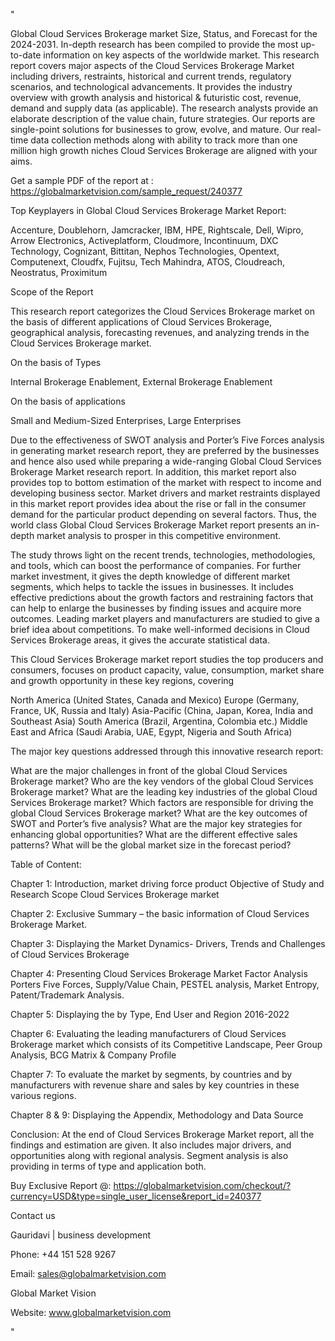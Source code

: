 "

Global Cloud Services Brokerage market Size, Status, and Forecast for the 2024-2031. In-depth research has been compiled to provide the most up-to-date information on key aspects of the worldwide market. This research report covers major aspects of the Cloud Services Brokerage Market including drivers, restraints, historical and current trends, regulatory scenarios, and technological advancements. It provides the industry overview with growth analysis and historical & futuristic cost, revenue, demand and supply data (as applicable). The research analysts provide an elaborate description of the value chain, future strategies. Our reports are single-point solutions for businesses to grow, evolve, and mature. Our real-time data collection methods along with ability to track more than one million high growth niches Cloud Services Brokerage are aligned with your aims.

Get a sample PDF of the report at : https://globalmarketvision.com/sample_request/240377

Top Keyplayers in Global Cloud Services Brokerage Market Report:

Accenture, Doublehorn, Jamcracker, IBM, HPE, Rightscale, Dell, Wipro, Arrow Electronics, Activeplatform, Cloudmore, Incontinuum, DXC Technology, Cognizant, Bittitan, Nephos Technologies, Opentext, Computenext, Cloudfx, Fujitsu, Tech Mahindra, ATOS, Cloudreach, Neostratus, Proximitum

Scope of the Report

This research report categorizes the Cloud Services Brokerage market on the basis of different applications of Cloud Services Brokerage, geographical analysis, forecasting revenues, and analyzing trends in the Cloud Services Brokerage market.

On the basis of Types

Internal Brokerage Enablement, External Brokerage Enablement

On the basis of applications

Small and Medium-Sized Enterprises, Large Enterprises

Due to the effectiveness of SWOT analysis and Porter’s Five Forces analysis in generating market research report, they are preferred by the businesses and hence also used while preparing a wide-ranging Global Cloud Services Brokerage Market research report. In addition, this market report also provides top to bottom estimation of the market with respect to income and developing business sector. Market drivers and market restraints displayed in this market report provides idea about the rise or fall in the consumer demand for the particular product depending on several factors. Thus, the world class Global Cloud Services Brokerage Market report presents an in-depth market analysis to prosper in this competitive environment.

The study throws light on the recent trends, technologies, methodologies, and tools, which can boost the performance of companies. For further market investment, it gives the depth knowledge of different market segments, which helps to tackle the issues in businesses. It includes effective predictions about the growth factors and restraining factors that can help to enlarge the businesses by finding issues and acquire more outcomes. Leading market players and manufacturers are studied to give a brief idea about competitions. To make well-informed decisions in Cloud Services Brokerage areas, it gives the accurate statistical data.

This Cloud Services Brokerage market report studies the top producers and consumers, focuses on product capacity, value, consumption, market share and growth opportunity in these key regions, covering

North America (United States, Canada and Mexico)
Europe (Germany, France, UK, Russia and Italy)
Asia-Pacific (China, Japan, Korea, India and Southeast Asia)
South America (Brazil, Argentina, Colombia etc.)
Middle East and Africa (Saudi Arabia, UAE, Egypt, Nigeria and South Africa)

The major key questions addressed through this innovative research report:

What are the major challenges in front of the global Cloud Services Brokerage market?
Who are the key vendors of the global Cloud Services Brokerage market?
What are the leading key industries of the global Cloud Services Brokerage market?
Which factors are responsible for driving the global Cloud Services Brokerage market?
What are the key outcomes of SWOT and Porter’s five analysis?
What are the major key strategies for enhancing global opportunities?
What are the different effective sales patterns?
What will be the global market size in the forecast period?

Table of Content:

Chapter 1: Introduction, market driving force product Objective of Study and Research Scope Cloud Services Brokerage market

Chapter 2: Exclusive Summary – the basic information of Cloud Services Brokerage Market.

Chapter 3: Displaying the Market Dynamics- Drivers, Trends and Challenges of Cloud Services Brokerage

Chapter 4: Presenting Cloud Services Brokerage Market Factor Analysis Porters Five Forces, Supply/Value Chain, PESTEL analysis, Market Entropy, Patent/Trademark Analysis.

Chapter 5: Displaying the by Type, End User and Region 2016-2022

Chapter 6: Evaluating the leading manufacturers of Cloud Services Brokerage market which consists of its Competitive Landscape, Peer Group Analysis, BCG Matrix & Company Profile

Chapter 7: To evaluate the market by segments, by countries and by manufacturers with revenue share and sales by key countries in these various regions.

Chapter 8 & 9: Displaying the Appendix, Methodology and Data Source

Conclusion: At the end of Cloud Services Brokerage Market report, all the findings and estimation are given. It also includes major drivers, and opportunities along with regional analysis. Segment analysis is also providing in terms of type and application both.

Buy Exclusive Report @: https://globalmarketvision.com/checkout/?currency=USD&type=single_user_license&report_id=240377

Contact us

Gauridavi | business development

Phone: +44 151 528 9267

Email: sales@globalmarketvision.com

Global Market Vision

Website: www.globalmarketvision.com

"
